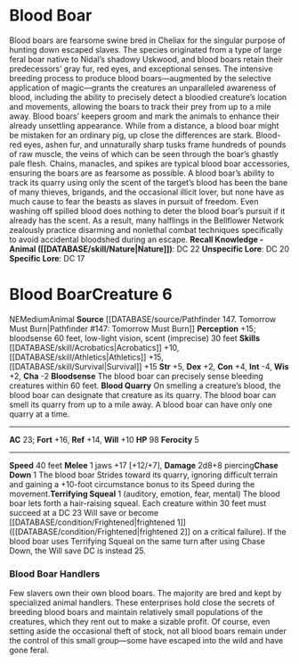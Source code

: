 ﻿---
ac: '23'
alignment: NE
all_resistance: null
burrow_speed: null
charisma: '-2'
climb_speed: null
constitution: '+4'
creature_ability:
- Blood Quarry
- Bloodsense
- Chase Down
- Ferocity
- Terrifying Squeal
creature_family: null
description: "Blood boars are fearsome swine bred in Cheliax for the singular purpose\
  \ of hunting down escaped slaves. The species originated from a type of large feral\
  \ boar native to Nidal\u2019s shadowy Uskwood, and blood boars retain their predecessors\u2019\
  \ gray fur, red eyes, and exceptional senses. The intensive breeding process to\
  \ produce blood boars\u2014augmented by the selective application of magic\u2014\
  grants the creatures an unparalleled awareness of blood, including the ability to\
  \ precisely detect a bloodied creature\u2019s location and movements, allowing the\
  \ boars to track their prey from up to a mile away.<br/><br/> Blood boars\u2019\
  \ keepers groom and mark the animals to enhance their already unsettling appearance.\
  \ While from a distance, a blood boar might be mistaken for an ordinary pig, up\
  \ close the differences are stark. Blood-red eyes, ashen fur, and unnaturally sharp\
  \ tusks frame hundreds of pounds of raw muscle, the veins of which can be seen through\
  \ the boar\u2019s ghastly pale flesh. Chains, manacles, and spikes are typical blood\
  \ boar accessories, ensuring the boars are as fearsome as possible.<br/><br/> A\
  \ blood boar\u2019s ability to track its quarry using only the scent of the target\u2019\
  s blood has been the bane of many thieves, brigands, and the occasional illicit\
  \ lover, but none have as much cause to fear the beasts as slaves in pursuit of\
  \ freedom. Even washing off spilled blood does nothing to deter the blood boar\u2019\
  s pursuit if it already has the scent. As a result, many halflings in the Bellflower\
  \ Network zealously practice disarming and nonlethal combat techniques specifically\
  \ to avoid accidental bloodshed during an escape.<br/><br/><b><u>Recall Knowledge\
  \ - Animal</u> ( [[DATABASE/skill/Nature|Nature]] )</b>: DC 22<br/><b><u>Unspecific\
  \ Lore</u></b>: DC 20<br/><b><u>Specific Lore</u></b>: DC 17"
dexterity: '+2'
element: null
fly_speed: null
fortitude: '+16'
hardness: null
hp: '98'
id: '454'
immunity: null
intelligence: '-4'
land_speed: '40'
language: null
level: '6'
max_speed: '40'
name: Blood Boar
perception: '+15'
rarity: Common
reflex: '+14'
resistance: null
rus_type_level: null
school: null
sense:
- bloodsense 60 feet
- low-light vision
- scent (imprecise) 30 feet
size: Medium
skill:
- '[[DATABASE/skill/Acrobatics|Acrobatics]] +10'
- '[[DATABASE/skill/Athletics|Athletics]] +15'
- '[[DATABASE/skill/Survival|Survival]] +15'
source: '[[DATABASE/source/Pathfinder 147. Tomorrow Must Burn|Pathfinder #147: Tomorrow
  Must Burn]]'
speed:
- 40 feet
spell: null
strength: '+5'
strength_req: '5'
strongest_save:
- Fortitude
swim_speed: null
trait:
- '[[DATABASE/trait/Animal|Animal]]'
type: Creature
vision: Low-light vision
weakest_save:
- Will
weakness: null
will: '+10'
wisdom: '+2'

---
# Blood Boar

Blood boars are fearsome swine bred in Cheliax for the singular purpose of hunting down escaped slaves. The species originated from a type of large feral boar native to Nidal’s shadowy Uskwood, and blood boars retain their predecessors’ gray fur, red eyes, and exceptional senses. The intensive breeding process to produce blood boars—augmented by the selective application of magic—grants the creatures an unparalleled awareness of blood, including the ability to precisely detect a bloodied creature’s location and movements, allowing the boars to track their prey from up to a mile away.
 Blood boars’ keepers groom and mark the animals to enhance their already unsettling appearance. While from a distance, a blood boar might be mistaken for an ordinary pig, up close the differences are stark. Blood-red eyes, ashen fur, and unnaturally sharp tusks frame hundreds of pounds of raw muscle, the veins of which can be seen through the boar’s ghastly pale flesh. Chains, manacles, and spikes are typical blood boar accessories, ensuring the boars are as fearsome as possible.
 A blood boar’s ability to track its quarry using only the scent of the target’s blood has been the bane of many thieves, brigands, and the occasional illicit lover, but none have as much cause to fear the beasts as slaves in pursuit of freedom. Even washing off spilled blood does nothing to deter the blood boar’s pursuit if it already has the scent. As a result, many halflings in the Bellflower Network zealously practice disarming and nonlethal combat techniques specifically to avoid accidental bloodshed during an escape.
**Recall Knowledge - Animal ([[DATABASE/skill/Nature|Nature]])**: DC 22
**Unspecific Lore**: DC 20
**Specific Lore**: DC 17

# Blood Boar<span class="item-type">Creature 6</span>

<span class="trait-alignment item-trait">NE</span><span class="trait-size item-trait">Medium</span><span class="item-trait">Animal</span>
**Source** [[DATABASE/source/Pathfinder 147. Tomorrow Must Burn|Pathfinder #147: Tomorrow Must Burn]]
**Perception** +15; bloodsense 60 feet, low-light vision, scent (imprecise) 30 feet
**Skills** [[DATABASE/skill/Acrobatics|Acrobatics]] +10, [[DATABASE/skill/Athletics|Athletics]] +15, [[DATABASE/skill/Survival|Survival]] +15
**Str** +5, **Dex** +2, **Con** +4, **Int** -4, **Wis** +2, **Cha** -2
**Bloodsense** The blood boar can precisely sense bleeding creatures within 60 feet.
 **Blood Quarry** On smelling a creature’s blood, the blood boar can designate that creature as its quarry. The blood boar can smell its quarry from up to a mile away. A blood boar can have only one quarry at a time.

---
**AC** 23; **Fort** +16, **Ref** +14, **Will** +10
**HP** 98
<span class="in-box-ability">**Ferocity** <span class="action-icon">5</span> </span>

---
**Speed** 40 feet
<span class="in-box-ability">**Melee** <span class="action-icon">1</span> jaws +17 [+12/+7], **Damage** 2d8+8 piercing</span><span class="in-box-ability">**Chase Down** <span class="action-icon">1</span> The blood boar Strides toward its quarry, ignoring difficult terrain and gaining a +10-foot circumstance bonus to its Speed during the movement.</span><span class="in-box-ability">**Terrifying Squeal** <span class="action-icon">1</span> (auditory, emotion, fear, mental) The blood boar lets forth a hair-raising squeal. Each creature within 30 feet must succeed at a DC 23 Will save or become [[DATABASE/condition/Frightened|frightened 1]] ([[DATABASE/condition/Frightened|frightened 2]] on a critical failure). If the blood boar uses Terrifying Squeal on the same turn after using Chase Down, the Will save DC is instead 25.</span>

###  Blood Boar Handlers

Few slavers own their own blood boars. The majority are bred and kept by specialized animal handlers. These enterprises hold close the secrets of breeding blood boars and maintain relatively small populations of the creatures, which they rent out to make a sizable profit. Of course, even setting aside the occasional theft of stock, not all blood boars remain under the control of this small group—some have escaped into the wild and have gone feral.